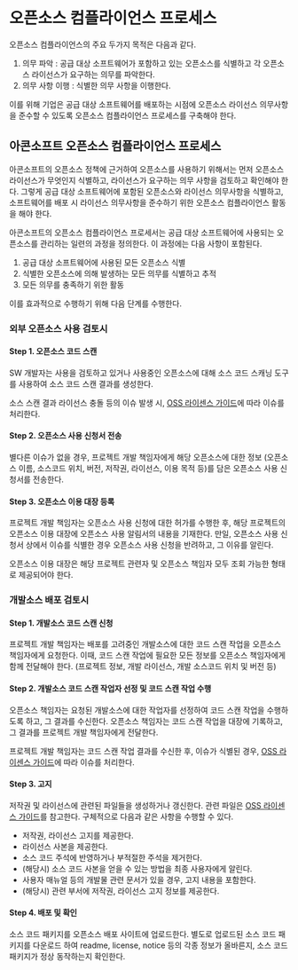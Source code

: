 # 오픈소스 컴플라이언스 프로세스

오픈소스 컴플라이언스의 주요 두가지 목적은 다음과 같다.

1. 의무 파악 : 공급 대상 소프트웨어가 포함하고 있는 오픈소스를 식별하고 각 오픈소스 라이선스가 요구하는 의무를 파악한다.
2. 의무 사항 이행 : 식별한 의무 사항을 이행한다.

이를 위해 기업은 공급 대상 소프트웨어를 배포하는 시점에 오픈소스 라이선스 의무사항을 준수할 수 있도록 오픈소스 컴플라이언스 프로세스를 구축해야 한다.

## 아콘소프트 오픈소스 컴플라이언스 프로세스

아콘소프트의 오픈소스 정책에 근거하여 오픈소스를 사용하기 위해서는 먼저 오픈소스 라이선스가 무엇인지 식별하고, 라이선스가 요구하는 의무 사항을 검토하고 확인해야 한다. 그렇게 공급 대상 소프트웨어에 포함된 오픈소스와 라이선스 의무사항을 식별하고, 소프트웨어를 배포 시 라이선스 의무사항을 준수하기 위한 오픈소스 컴플라이언스 활동을 해야 한다.

아콘소프트의 오픈소스 컴플라이언스 프로세서는 공급 대상 소프트웨어에 사용되는 오픈소스를 관리하는 일련의 과정을 정의한다. 이 과정에는 다음 사항이 포함된다.

1. 공급 대상 소프트웨어에 사용된 모든 오픈소스 식별
2. 식별한 오픈소스에 의해 발생하는 모든 의무를 식별하고 추적
3. 모든 의무를 충족하기 위한 활동

이를 효과적으로 수행하기 위해 다음 단계를 수행한다.

### 외부 오픈소스 사용 검토시

#### Step 1. 오픈소스 코드 스캔
SW 개발자는 사용을 검토하고 있거나 사용중인 오픈소스에 대해 소스 코드 스캐닝 도구를 사용하여 소스 코드 스캔 결과를 생성한다.

소스 스캔 결과 라이선스 충돌 등의 이슈 발생 시, [OSS 라이센스 가이드](./03-oss-license-guide.md)에 따라 이슈를 처리한다. 

#### Step 2. 오픈소스 사용 신청서 전송
별다른 이슈가 없을 경우, 프로젝트 개발 책임자에게 해당 오픈소스에 대한 정보 (오픈소스 이름, 소스코드 위치, 버전, 저작권, 라이선스, 이용 목적 등)를 담은 오픈소스 사용 신청서를 전송한다. 

#### Step 3. 오픈소스 이용 대장 등록
프로젝트 개발 책임자는 오픈소스 사용 신청에 대한 허가를 수행한 후, 해당 프로젝트의 오픈소스 이용 대장에 오픈소스 사용 알림서의 내용을 기재한다. 만일, 오픈소스 사용 신청서 상에서 이슈를 식별한 경우 오픈소스 사용 신청을 반려하고, 그 이유를 알린다.

오픈소스 이용 대장은 해당 프로젝트 관련자 및 오픈소스 책임자 모두 조회 가능한 형태로 제공되어야 한다.

### 개발소스 배포 검토시

#### Step 1. 개발소스 코드 스캔 신청
프로젝트 개발 책임자는 배포를 고려중인 개발소스에 대한 코드 스캔 작업을 오픈소스 책임자에게 요청한다. 이때, 코드 스캔 작업에 필요한 모든 정보를 오픈소스 책임자에게 함께 전달해야 한다. (프로젝트 정보, 개발 라이선스, 개발 소스코드 위치 및 버전 등)

#### Step 2. 개발소스 코드 스캔 작업자 선정 및 코드 스캔 작업 수행
오픈소스 책임자는 요청된 개발소스에 대한 작업자를 선정하여 코드 스캔 작업을 수행하도록 하고, 그 결과를 수신한다. 오픈소스 책임자는 코드 스캔 작업을 대장에 기록하고, 그 결과를 프로젝트 개발 책임자에게 전달한다.

프로젝트 개발 책임자는 코드 스캔 작업 결과를 수신한 후, 이슈가 식별된 경우, [OSS 라이센스 가이드](./03-oss-license-guide.md)에 따라 이슈를 처리한다. 

#### Step 3. 고지
저작권 및 라이선스에 관련된 파일들을 생성하거나 갱신한다. 관련 파일은 [OSS 라이센스 가이드](./03-oss-license-guide.md)를 참고한다. 구체적으로 다음과 같은 사항을 수행할 수 있다.
- 저작권, 라이선스 고지를 제공한다.
- 라이선스 사본을 제공한다.
- 소스 코드 주석에 반영하거나 부적절한 주석을 제거한다.
- (해당시) 소스 코드 사본을 얻을 수 있는 방법을 최종 사용자에게 알린다.
- 사용자 매뉴얼 등의 개발물 관련 문서가 있을 경우, 고지 내용을 포함한다.
- (해당시) 관련 부서에 저작권, 라이선스 고지 정보를 제공한다.

#### Step 4. 배포 및 확인
소스 코드 패키지를 오픈소스 배포 사이트에 업로드한다. 별도로 업로드된 소스 코드 패키지를 다운로드 하여 readme, license, notice 등의 각종 정보가 올바른지, 소스 코드 패키지가 정상 동작하는지 확인한다. 





